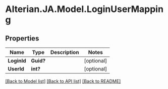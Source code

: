 # Alterian.JA.Model.LoginUserMapping

## Properties

Name | Type | Description | Notes
------------ | ------------- | ------------- | -------------
**LoginId** | **Guid?** |  | [optional] 
**UserId** | **int?** |  | [optional] 

[[Back to Model list]](../README.md#documentation-for-models) [[Back to API list]](../README.md#documentation-for-api-endpoints) [[Back to README]](../README.md)

